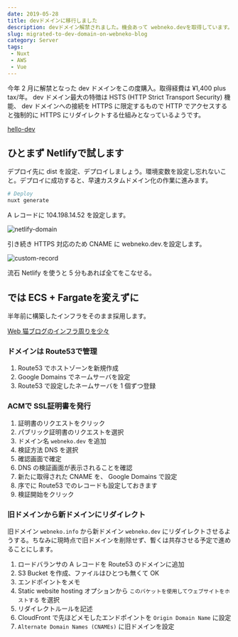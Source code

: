 ```yaml
---
date: 2019-05-28
title: devドメインに移行しました
description: devドメイン解禁されました。機会あって webneko.devを取得しています。
slug: migrated-to-dev-domain-on-webneko-blog
category: Server
tags: 
 - Nuxt
 - AWS
 - Vue
---
```


今年 2 月に解禁となった dev ドメインをこの度購入。取得経費は ¥1,400 plus tax/年。 dev ドメイン最大の特徴は HSTS (HTTP Strict Transport Security) 機能、 dev ドメインへの接続を HTTPS に限定するもので HTTP でアクセスすると強制的に HTTPS にリダイレクトする仕組みとなっているようです。

<a class="link-preview" href="https://www.blog.google/technology/developers/hello-dev/">hello-dev</a>

## ひとまず Netlifyで試します

デプロイ先に dist を設定、デプロイしましょう。環境変数を設定し忘れないこと。デプロイに成功すると、早速カスタムドメイン化の作業に進みます。

```bash
# Deploy
nuxt generate
```

A レコードに 104.198.14.52 を設定します。

![netlify-domain](//images.ctfassets.net/gzkue3szf85p/1631PfNgB4DH5VlIcDU47B/263b31549ffcd6485045d5489e881f20/netlify-domain.png)

引き続き HTTPS 対応のため CNAME に webneko.dev.を設定します。

![custom-record](//images.ctfassets.net/gzkue3szf85p/28oN8BW4z6t2BfDN2GHfFt/a71c93585ad651c5f24ef47eb78acb69/custom-record.png)

流石 Netlify を使うと 5 分もあれば全てをこなせる。

## では ECS + Fargateを変えずに

半年前に構築したインフラをそのまま採用します。

<a class="link-preview" href="../deploy-webneko-blog-to-fargate-in-ecs">Web 猫ブログのインフラ周りを少々</a>

### ドメインは Route53で管理

1. Route53 でホストゾーンを新規作成
2. Google Domains でネームサーバを設定
3. Route53 で設定したネームサーバを 1 個ずつ登録

### ACMで SSL証明書を発行

1. 証明書のリクエストをクリック
2. パブリック証明書のリクエストを選択
3. ドメイン名 `webneko.dev` を追加
4. 検証方法 DNS を選択
5. 確認画面で確定
6. DNS の検証画面が表示されることを確認
7. 新たに取得された CNAME を、 Google Domains で設定
8. 序でに Route53 でのレコードも設定しておきます
9. 検証開始をクリック

### 旧ドメインから新ドメインにリダイレクト

旧ドメイン `webneko.info` から新ドメイン `webneko.dev` にリダイレクトさせるようする。ちなみに現時点で旧ドメインを削除せず、暫くは共存させる予定で進めることにします。

1. ロードバランサの A レコードを Route53 のドメインに追加
2. S3 Bucket を作成、ファイルはひとつも無くて OK
3. エンドポイントをメモ
4. Static website hosting オプションから `このバケットを使用してウェブサイトをホストする` を選択
5. リダイレクトルールを記述
6. CloudFront で先ほどメモしたエンドポイントを `Origin Domain Name` に設定
7. `Alternate Domain Names (CNAMEs)` に旧ドメインを設定

